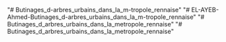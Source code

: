 "# Butinages_d-arbres_urbains_dans_la_m-tropole_rennaise" 
"# EL-AYEB-Ahmed-Butinages_d-arbres_urbains_dans_la_m-tropole_rennaise" 
"# Butinages_d_arbres_urbains_dans_la_metropole_rennaise" 
"# Butinages_d_arbres_urbains_dans_la_metropole_rennaise" 

